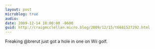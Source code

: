 ```yaml
---
layout: post
microblog: true
audio: 
date: 2009-12-14 18:00:00 -0600
guid: http://craigmcclellan.micro.blog/2009/12/15/t6681527292.html
---
```

Freaking @brerut just got a hole in one on Wii golf.
